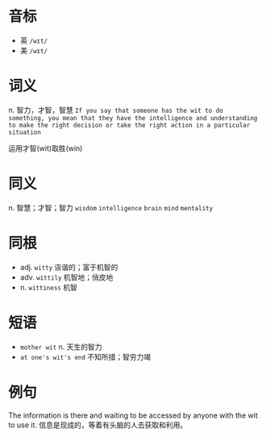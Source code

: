 # 音标

- 英 `/wɪt/`
- 美 `/wɪt/`

# 词义

n. 智力，才智，智慧
`If you say that someone has the wit to do something, you mean that they have the intelligence and understanding to make the right decision or take the right action in a particular situation`



运用才智(wit)取胜(win)

# 同义

n. 智慧；才智；智力
`wisdom` `intelligence` `brain` `mind` `mentality`

# 同根

- adj. `witty` 诙谐的；富于机智的
- adv. `wittily` 机智地；俏皮地
- n. `wittiness` 机智

# 短语

- `mother wit` n. 天生的智力
- `at one's wit's end` 不知所措；智穷力竭

# 例句

The information is there and waiting to be accessed by anyone with the wit to use it.
信息是现成的，等着有头脑的人去获取和利用。



